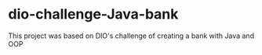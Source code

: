 # dio-challenge-Java-bank
This project was based on DIO's challenge of creating a bank with Java and OOP

